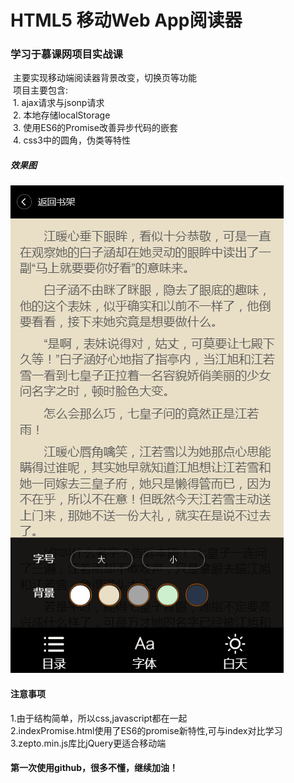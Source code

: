 # HTML5 移动Web App阅读器
### 学习于慕课网项目实战课
  主要实现移动端阅读器背景改变，切换页等功能<br/>
  项目主要包含:<br/>
  1.  ajax请求与jsonp请求<br/>
  2.  本地存储localStorage<br/>
  3.  使用ES6的Promise改善异步代码的嵌套<br/>
  4.  css3中的圆角，伪类等特性<br/>
##### 效果图
  ![](https://github.com/Howie-Qin/WebAppReader/blob/master/111222333.png)   
  
#### 注意事项
  1.由于结构简单，所以css,javascript都在一起<br/>
  2.indexPromise.html使用了ES6的promise新特性,可与index对比学习<br/>
  3.zepto.min.js库比jQuery更适合移动端<br/>
 
#### 第一次使用github，很多不懂，继续加油！

